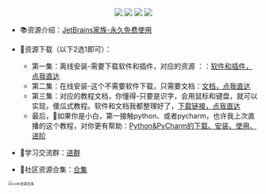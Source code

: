 <div align="center">
    <a href="https://github.com/zhaofeng092/python_auto_office"> <img src="https://badgen.net/badge/Github/%E7%A8%8B%E5%BA%8F%E5%91%98?icon=github&color=red"></a>
    <a href="http://t.cn/A6Gkrbzw"> <img src="https://badgen.net/badge/follow/%E5%85%AC%E4%BC%97%E5%8F%B7?icon=rss&color=green"></a>
    <a href="https://space.bilibili.com/259649365"> <img src="https://badgen.net/badge/pick/B%E7%AB%99?icon=dependabot&color=blue"></a>
    <a href="https://mp.weixin.qq.com/s/CadAaJUTUlXmTxJAjFUfPQ"> <img src="https://badgen.net/badge/join/%E4%BA%A4%E6%B5%81%E7%BE%A4?icon=atom&color=yellow"></a>
</div>




- 📚资源介绍：[JetBrains家族-永久免费使用](https://www.bilibili.com/video/BV1zK411u7tb)
- 🚀资源下载（以下2选1即可）：

  - 第一集：离线安装-需要下载软件和插件，对应的资源 ：：[软件和插件，点我直达](https://mp.weixin.qq.com/s/d_mjo3EiHDXVfJ6rcgHGMQ)
  - 第二集：在线安装-这个不需要软件下载，只需要文档：[文档，点我直达](https://blog.csdn.net/weixin_42321517/article/details/112762182)
  - 第三集：对应的教程文档，你懂得-只要是识字，会用鼠标和键盘，就可以实现，傻瓜式教程。软件和文档我都整理好了，[下载链接，点我直达](https://mp.weixin.qq.com/s/RfyyZ7zMQ2VEm7_RPG7_MQ)
  - 最后，🔞如果你是小白，第一接触python、或者pycharm，也许我上次直播的这个教程，对你更有帮助：[Python&PyCharm的下载、安装、使用、进阶](https://www.bilibili.com/video/BV1sy4y1q7zH)



- 🚸学习交流群：[进群](https://mp.weixin.qq.com/s/oLSUxE1RwTFK5iJFb-jFgQ) 
- 📱社区资源合集：[合集](https://blog.csdn.net/weixin_42321517/article/details/113122547)

<img src="https://img-blog.csdnimg.cn/20201231105911656.jpg?x-oss-process=image/watermark,type_ZmFuZ3poZW5naGVpdGk,shadow_10,text_aHR0cHM6Ly9ibG9nLmNzZG4ubmV0L3dlaXhpbl80MjMyMTUxNw==,size_16,color_FFFFFF,t_70#pic_center" alt="csdn资源仓库" style="zoom:50%;" />